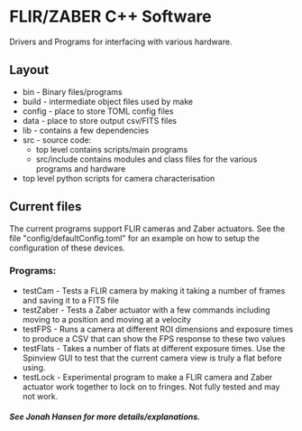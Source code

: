 # FLIR/ZABER C++ Software
Drivers and Programs for interfacing with various hardware.

## Layout

- bin - Binary files/programs
- build - intermediate object files used by make
- config - place to store TOML config files
- data - place to store output csv/FITS files
- lib - contains a few dependencies
- src - source code:
    - top level contains scripts/main programs
    - src/include contains modules and class files for the various programs and hardware
- top level python scripts for camera characterisation

## Current files

The current programs support FLIR cameras and Zaber actuators. See the file "config/defaultConfig.toml" for an example on how to setup the configuration of these devices.

### Programs:

- testCam - Tests a FLIR camera by making it taking a number of frames and saving it to a FITS file
- testZaber - Tests a Zaber actuator with a few commands including moving to a position and moving at a velocity
- testFPS - Runs a camera at different ROI dimensions and exposure times to produce a CSV that can show the FPS response to these two values
- testFlats - Takes a number of flats at different exposure times. Use the Spinview GUI to test that the current camera view is truly a flat before using.
- testLock - Experimental program to make a FLIR camera and Zaber actuator work together to lock on to fringes. Not fully tested and may not work.


#### *See Jonah Hansen for more details/explanations.*
